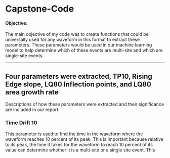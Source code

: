 # Capstone-Code
#### Objective:
The main objective of my code was to create functions that could be universally used for any waveform in this format to extract these parameters. These parameters would be used in our machine learning model to help determine which of these events are multi-site and which are single-site events.
___
## Four parameters were extracted, TP10, Rising Edge slope, LQ80 Inflection points, and LQ80 area growth rate
Descriptions of how these parameters were extracted and their significance are included in our report.
### Time Drift 10
This parameter is used to find the time in the waveform where the waveform reaches 10 percent of its peak. This is important because relative to its peak, the time it takes for the waveform to reach 10 percent of its value can determine whether it is a multi-site or a single site event. This 
